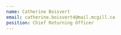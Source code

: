 ```yaml
---
name: Catherine Boisvert
email: catherine.boisvert4@mail.mcgill.ca
position: Chief Returning Officer
---
```

